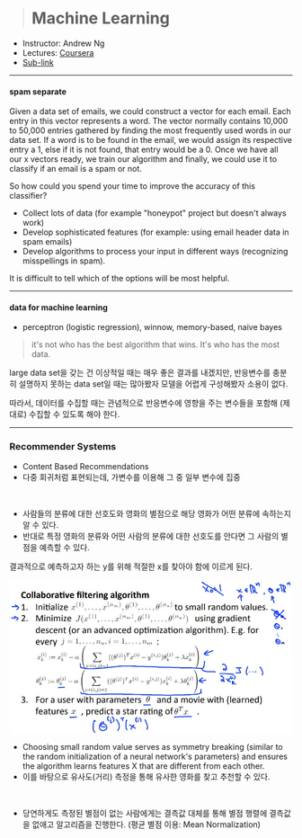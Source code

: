 > # Machine Learning

- Instructor: Andrew Ng
- Lectures: [Coursera](https://www.coursera.org/learn/machine-learning?action=enroll)
- [Sub-link](https://www.coursera.org/lecture/machine-learning/model-representation-db3jS?utm_source=link&utm_medium=in_course_lecture&utm_content=page_share&utm_campaign=overlay_button)

---

#### spam separate

Given a data set of emails, we could construct a vector for each email. Each entry in this vector represents a word. The vector normally contains 10,000 to 50,000 entries gathered by finding the most frequently used words in our data set. If a word is to be found in the email, we would assign its respective entry a 1, else if it is not found, that entry would be a 0. Once we have all our x vectors ready, we train our algorithm and finally, we could use it to classify if an email is a spam or not.

So how could you spend your time to improve the accuracy of this classifier?

- Collect lots of data (for example "honeypot" project but doesn't always work)
- Develop sophisticated features (for example: using email header data in spam emails)
- Develop algorithms to process your input in different ways (recognizing misspellings in spam).

It is difficult to tell which of the options will be most helpful.

---

#### data for machine learning

- perceptron (logistic regression), winnow, memory-based, naive bayes

> it's not who has the best algorithm that wins. It's who has the most data.

large data set을 갖는 건 이상적일 때는 매우 좋은 결과를 내겠지만, 반응변수를 충분히 설명하지 못하는 data set일 때는 많아봤자 모델을 어렵게 구성해봤자 소용이 없다.

따라서, 데이터를 수집할 때는 관념적으로 반응변수에 영향을 주는 변수들을 포함해 (제대로) 수집할 수 있도록 해야 한다.

---

### Recommender Systems

- Content Based Recommendations
- 다중 회귀처럼 표현되는데, 가변수를 이용해 그 중 일부 변수에 집중

<br />

- 사람들의 분류에 대한 선호도와 영화의 별점으로 해당 영화가 어떤 분류에 속하는지 알 수 있다.
- 반대로 특정 영화의 분류와 어떤 사람의 분류에 대한 선호도를 안다면 그 사람의 별점을 예측할 수 있다.

결과적으로 예측하고자 하는 y를 위해 적절한 x를 찾아야 함에 이르게 된다.

<img src="images/recommender_progress.JPG" style="display: block; margin: auto;" />

- Choosing small random value serves as symmetry breaking (similar to the random initialization of a neural network's parameters) and ensures the algorithm learns features X that are different from each other.
- 이를 바탕으로 유사도(거리) 측정을 통해 유사한 영화를 찾고 추천할 수 있다.

<br />

- 당연하게도 측정된 별점이 없는 사람에게는 결측값 대체를 통해 별점 행렬에 결측값을 없애고 알고리즘을 진행한다. (평균 별점 이용: Mean Normalization)
